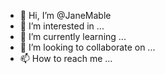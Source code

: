 - 👋 Hi, I’m @JaneMable
- 👀 I’m interested in ...
- 🌱 I’m currently learning ...
- 💞️ I’m looking to collaborate on ...
- 📫 How to reach me ...

<!---
JaneMable/JaneMable is a ✨ special ✨ repository because its `README.md` (this file) appears on your GitHub profile.
You can click the Preview link to take a look at your changes.
--->
